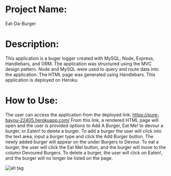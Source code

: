 # Project Name:
Eat-Da-Burger

# Description:
This application is a buger logger created with MySQL, Node, Express, Handlebars, and ORM. The application was structured using the MVC design pattern. Node and MySQL were used to query and route data into the application. The HTML page was generated using Handlebars. This application is deployed on Heroku.

# How to Use:
The user can access the application from the deployed link: https://pure-bayou-22405.herokuapp.com/
From this link, a rendered HTML page will open and the user is provided options to Add A Burger, Eat Me! to devour a burger, or Eaten! to delete a burger. To add a burger the user will click into the text area, input a burger type and click the Add Burger button. The newly added burger will appear on the under Burgers to Devour. To eat a burger, the user will click the Eat Me! button, and the burger will move to the column Devoured Burgers. To delete a burger, the user will click on Eaten!, and the burger will no longer be listed on the page.

![alt tag](public/assets/img/burger_app_gif_480.gif "gif of application")

